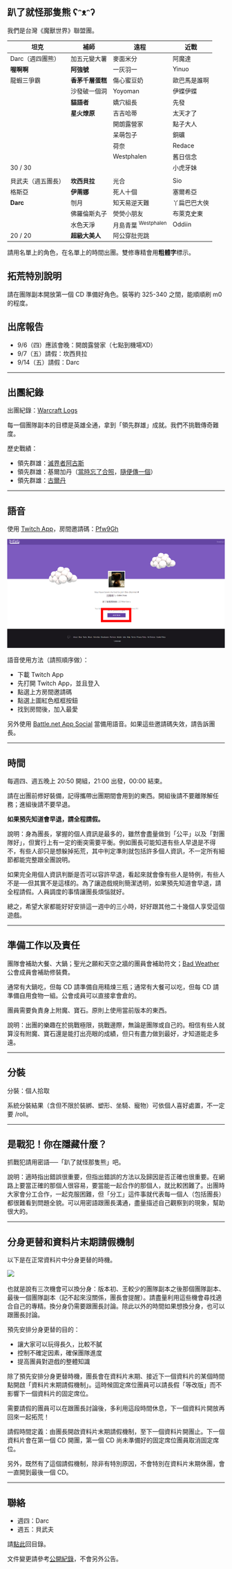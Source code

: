 ## 趴了就怪那隻熊 ʕᵔᴥᵔʔ

我們是台灣《魔獸世界》聯盟團。


| **坦克** | **補師** | **遠程** | **近戰** |
| --- | --- | --- | --- |
| Darc（週四團熊） | 加五元變大薯 | 麥面米分 | 阿魔達 |
| **喔啊啊** | **阿強號** | 一灰羽一 | Yinuo |
| 龍蝦三爭霸 | **香茅千層蛋糕** | 傷心蜜豆奶 | 歐巴馬是誰啊 |
| | 沙發破一個洞 | Yoyoman | 伊蝶伊蝶 |
| | **貓語者** | 嬌穴組長 | 先發 |
| | **星火燎原** | 吉吉哈蒂 | 太天才了 |
| | | 開朗露營家 | 點子大人 |
| | | 呆萌包子 | 銅礦 |
| | | 荷奈 | Redace |
| | | Westphalen | 舊日信念 |
| 30 / 30 | |  | 小虎牙妹 |
| | | | |
| 貝武夫（週五團長） | **坎西貝拉** | 光合 | Sio |
| 格斯亞 | **伊萳娜** | 死人十個 | 塞爾希亞 |
| **Darc** | 刎月 | 知天易逆天難 | 丫扁巴巴大俠 |
| | 佛羅倫斯丸子 | 熒熒小朋友 | 布萊克史東 |
| | 水色天淨 | 月島青葉 <sup>Westphalen</sup> | Oddiin |
| 20 / 20 | **超級大美人** | 阿公穿肚兜跳 | |

請用名單上的角色，在名單上的時間出團。雙修專精會用**粗體字**標示。

## 拓荒特別說明

請在團隊副本開放第一個 CD 準備好角色。裝等約 325-340 之間，能順順刷 m0 的程度。

## 出席報告 

- 9/6（四）應該會晚：開朗露營家（七點到機場XD）
- 9/7（五）請假：坎西貝拉
- 9/14（五）請假：Darc

---

## 出團紀錄

出團紀錄：[Warcraft Logs](https://www.warcraftlogs.com/user/reports-list/302729/)

每一個團隊副本的目標是英雄全通，拿到「領先群雄」成就。我們不挑戰傳奇難度。

歷史戰績：
- 領先群雄：[滅界者阿古斯](aotc_argus.jpg)
- 領先群雄：基爾加丹（[當時忘了合照](aotc_kiljaeden.jpg)，[隨便傳一個](aotc_kiljaeden2.jpg)）
- 領先群雄：[古爾丹](aotc_guldan.jpg)

---

## 語音

使用 [Twitch App](https://app.twitch.tv/download)，房間邀請碼：[Pfw9Gh](https://invite.twitch.tv/Pfw9Gh)

![](twitch.png)

語音使用方法（請照順序做）：
- 下載 Twitch App
- 先打開 Twitch App，並且登入
- 點選上方房間邀請碼
- 點選上圖紅色框框按鈕
- 找到房間後，加入最愛

另外使用 [Battle.net App Social](https://blizzard.com/invite/MpAJNTMNA) 當備用語音。如果這些邀請碼失效，請告訴團長。

---

## 時間

每週四、週五晚上 20:50 開組，21:00 出發，00:00 結束。

請在出團前修好裝備，記得攜帶出團期間會用到的東西。開組後請不要離隊解任務；進組後請不要早退。

**如果預先知道會早退，請全程請假。**

說明：身為團長，掌握的個人資訊是最多的，雖然會盡量做到「公平」以及「對團隊好」，但實行上有一定的衝突需要平衡。例如團長可能知道有些人早退是不得不，有些人卻只是想躲掉拓荒，其中判定準則就包括許多個人資訊，不一定所有細節都能完整跟全團說明。

如果完全用個人資訊判斷是否可以容許早退，看起來就會像有些人是特例，有些人不是──但其實不是這樣的。為了讓遊戲規則簡潔透明，如果預先知道會早退，請全程請假。人員調度的事情讓團長煩惱就好。

總之，希望大家都能好好安排這一週中的三小時，好好跟其他二十幾個人享受這個遊戲。

---

## 準備工作以及責任

團隊會補助大餐、大鍋；聖光之願和天空之牆的團員會補助符文；[Bad Weather](https://badbadweather.github.io/) 公會成員會補助修裝費。

通常有大鍋吃，但每 CD 請準備自用精煉三瓶；通常有大餐可以吃，但每 CD 請準備自用食物一組。公會成員可以直接拿會倉的。

團員需要負責身上附魔、寶石。原則上使用當前版本的東西。

說明：出團的樂趣在於挑戰極限，挑戰邊際，無論是團隊或自己的。相信有些人就算沒有附魔、寶石還是能打出亮眼的成績，但只有盡力做到最好，才知道能走多遠。

---

## 分裝

分裝：個人拾取

系統分裝結果（含但不限於裝綁、塑形、坐騎、寵物）可依個人喜好處置，不一定要 /roll。

---

## 是戰犯！你在隱藏什麼？

抓戰犯請用密語──「趴了就怪那隻熊」吧。

說明：適時指出錯誤很重要，但指出錯誤的方法以及歸因是否正確也很重要。在網路上要當正確的那個人很容易，要當能一起合作的那個人，就比較困難了。出團時大家會分工合作，一起克服困難，但「分工」這件事就代表每一個人（包括團長）都很難看到問題全貌。可以用密語跟團長溝通，盡量描述自己觀察到的現象，幫助很大的。

---

## 分身更替和資料片末期請假機制

以下是在正常資料片中分身更替的時機。

![](https://badbadweather.github.com/roadmap.png)

也就是說有三次機會可以換分身：版本初、王較少的團隊副本之後那個團隊副本、最後一個團隊副本（記不起來沒關係，團長會提醒）。請盡量利用這些機會尋找適合自己的專精。換分身仍需要跟團長討論。除此以外的時間如果想換分身，也可以跟團長討論。

預先安排分身更替的目的：
- 讓大家可以玩得長久，比較不膩
- 控制不確定因素，確保團隊進度
- 提高團員對遊戲的整體知識

除了預先安排分身更替時機，團長會在資料片末期、接近下一個資料片的某個時間點開啟「資料片末期請假機制」。這時候固定席位團員可以請長假「等改版」而不影響下一個資料片的固定席位。

需要請假的團員可以在跟團長討論後，多利用這段時間休息，下一個資料片開放再回來一起拓荒！

請假時間定義：由團長開啟資料片末期請假機制，至下一個資料片開團止。下一個資料片會在第一個 CD 開團，第一個 CD 尚未準備好的固定席位團員取消固定席位。

另外，既然有了這個請假機制，除非有特別原因，不會特別在資料片末期休團，會一直開到最後一個 CD。

---

## 聯絡

- 週四：Darc
- 週五：貝武夫

請[點此](https://badbadweather.github.io/)回目錄。

文件變更請參考[公開紀錄](https://github.com/badbadweather/badbadweather.github.io/commits/master/raid.md)，不會另外公告。
